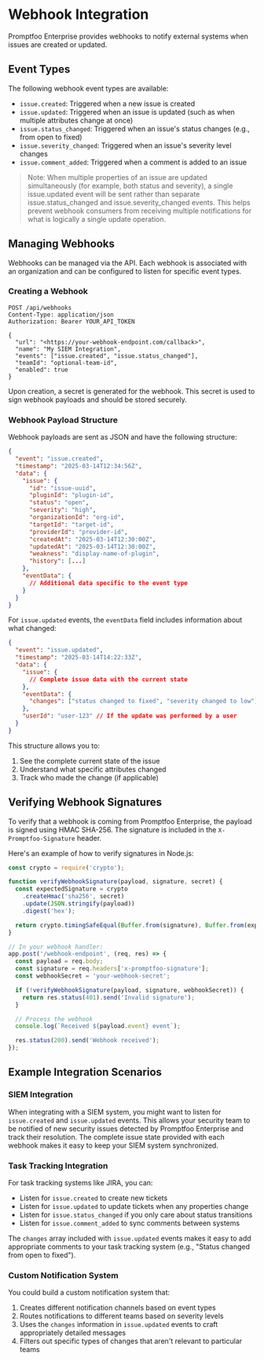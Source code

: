# Webhook Integration

Promptfoo Enterprise provides webhooks to notify external systems when issues are created or updated.

## Event Types

The following webhook event types are available:

- `issue.created`: Triggered when a new issue is created
- `issue.updated`: Triggered when an issue is updated (such as when multiple attributes change at once)
- `issue.status_changed`: Triggered when an issue's status changes (e.g., from open to fixed)
- `issue.severity_changed`: Triggered when an issue's severity level changes
- `issue.comment_added`: Triggered when a comment is added to an issue

> Note: When multiple properties of an issue are updated simultaneously (for example, both status and severity), a single issue.updated event will be sent rather than separate issue.status_changed and issue.severity_changed events. This helps prevent webhook consumers from receiving multiple notifications for what is logically a single update operation.

## Managing Webhooks

Webhooks can be managed via the API. Each webhook is associated with an organization and can be configured to listen for specific event types.

### Creating a Webhook

```
POST /api/webhooks
Content-Type: application/json
Authorization: Bearer YOUR_API_TOKEN

{
  "url": "<https://your-webhook-endpoint.com/callback>",
  "name": "My SIEM Integration",
  "events": ["issue.created", "issue.status_changed"],
  "teamId": "optional-team-id",
  "enabled": true
}

```

Upon creation, a secret is generated for the webhook. This secret is used to sign webhook payloads and should be stored securely.

### Webhook Payload Structure

Webhook payloads are sent as JSON and have the following structure:

```json
{
  "event": "issue.created",
  "timestamp": "2025-03-14T12:34:56Z",
  "data": {
    "issue": {
      "id": "issue-uuid",
      "pluginId": "plugin-id",
      "status": "open",
      "severity": "high",
      "organizationId": "org-id",
      "targetId": "target-id",
      "providerId": "provider-id",
      "createdAt": "2025-03-14T12:30:00Z",
      "updatedAt": "2025-03-14T12:30:00Z",
      "weakness": "display-name-of-plugin",
      "history": [...]
    },
    "eventData": {
      // Additional data specific to the event type
    }
  }
}

```

For `issue.updated` events, the `eventData` field includes information about what changed:

```json
{
  "event": "issue.updated",
  "timestamp": "2025-03-14T14:22:33Z",
  "data": {
    "issue": {
      // Complete issue data with the current state
    },
    "eventData": {
      "changes": ["status changed to fixed", "severity changed to low"]
    },
    "userId": "user-123" // If the update was performed by a user
  }
}
```

This structure allows you to:

1. See the complete current state of the issue
2. Understand what specific attributes changed
3. Track who made the change (if applicable)

## Verifying Webhook Signatures

To verify that a webhook is coming from Promptfoo Enterprise, the payload is signed using HMAC SHA-256. The signature is included in the `X-Promptfoo-Signature` header.

Here's an example of how to verify signatures in Node.js:

```jsx
const crypto = require('crypto');

function verifyWebhookSignature(payload, signature, secret) {
  const expectedSignature = crypto
    .createHmac('sha256', secret)
    .update(JSON.stringify(payload))
    .digest('hex');

  return crypto.timingSafeEqual(Buffer.from(signature), Buffer.from(expectedSignature));
}

// In your webhook handler:
app.post('/webhook-endpoint', (req, res) => {
  const payload = req.body;
  const signature = req.headers['x-promptfoo-signature'];
  const webhookSecret = 'your-webhook-secret';

  if (!verifyWebhookSignature(payload, signature, webhookSecret)) {
    return res.status(401).send('Invalid signature');
  }

  // Process the webhook
  console.log(`Received ${payload.event} event`);

  res.status(200).send('Webhook received');
});
```

## Example Integration Scenarios

### SIEM Integration

When integrating with a SIEM system, you might want to listen for `issue.created` and `issue.updated` events. This allows your security team to be notified of new security issues detected by Promptfoo Enterprise and track their resolution. The complete issue state provided with each webhook makes it easy to keep your SIEM system synchronized.

### Task Tracking Integration

For task tracking systems like JIRA, you can:

- Listen for `issue.created` to create new tickets
- Listen for `issue.updated` to update tickets when any properties change
- Listen for `issue.status_changed` if you only care about status transitions
- Listen for `issue.comment_added` to sync comments between systems

The `changes` array included with `issue.updated` events makes it easy to add appropriate comments to your task tracking system (e.g., "Status changed from open to fixed").

### Custom Notification System

You could build a custom notification system that:

1. Creates different notification channels based on event types
2. Routes notifications to different teams based on severity levels
3. Uses the `changes` information in `issue.updated` events to craft appropriately detailed messages
4. Filters out specific types of changes that aren't relevant to particular teams
